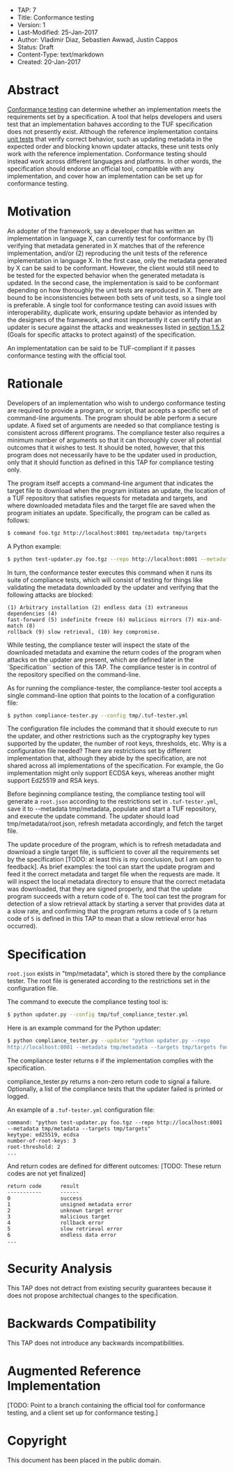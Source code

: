 * TAP: 7
* Title: Conformance testing
* Version: 1
* Last-Modified: 25-Jan-2017
* Author: Vladimir Diaz, Sebastien Awwad, Justin Cappos
* Status: Draft
* Content-Type: text/markdown
* Created: 20-Jan-2017

# Abstract

[Conformance testing](https://en.wikipedia.org/wiki/Conformance_testing) can
determine whether an implementation meets the requirements set by a
specification.  A tool that helps developers and users test that an
implementation bahaves according to the TUF specification does not presently
exist.  Although the reference implementation contains [unit
tests](https://github.com/theupdateframework/tuf/tree/6fde6222c9c6abf905ef4a56cf56fe35c4a85e14/tests)
that verify correct behavior, such as updating metadata in the expected order
and blocking known updater attacks, these unit tests only work with the
reference implementation.  Conformance testing should instead work across
different languages and platforms.  In other words, the specification should
endorse an official tool, compatible with any implementation, and cover how an
implementation can be set up for conformance testing.

# Motivation

An adopter of the framework, say a developer that has written an implementation
in language X, can currently test for conformance by (1) verifying that
metadata generated in X matches that of the reference implementation, and/or
(2) reproducing the unit tests of the reference implementation in language X.
In the first case, only the metadata generated by X can be said to be
conformant.  However, the client would still need to be tested for the expected
behavior when the generated metadata is updated.  In the second case, the
implementation is said to be conformant depending on how thoroughly the unit
tests are reproduced in X.  There are bound to be inconsistencies between both
sets of unit tests, so a single tool is preferable.  A single tool for
conformance testing can avoid issues with interoperability, duplicate work,
ensuring update behavior as intended by the designers of the framework, and
most importantly it can certify that an updater is secure against the attacks
and weaknesses listed in [section
1.5.2](https://github.com/theupdateframework/tuf/blob/6fde6222c9c6abf905ef4a56cf56fe35c4a85e14/docs/tuf-spec.txt#L124-L181)
(Goals for specific attacks to protect against) of the specification.

An implementatation can be said to be TUF-compliant if it passes conformance
testing with the official tool.

# Rationale

Developers of an implementation who wish to undergo conformance testing are
required to provide a program, or script, that accepts a specific set of
command-line arguments.  The program should be able perform a secure update.  A
fixed set of arguments are needed so that compliance testing is consistent
across different programs.  The compliance tester also requires a minimum
number of arguments so that it can thoroughly cover all potential outcomes that
it wishes to test.  It should be noted, however, that this program does not
necessarily have to be the updater used in production, only that it should
function as defined in this TAP for compliance testing only.

The program itself accepts a command-line argument that indicates the target
file to download when the program initiates an update, the location of a TUF
repository that satisfies requests for metadata and targets, and where
downloaded metadata files and the target file are saved when the program
initiates an update.  Specifically, the program can be called as follows:

```Bash
$ command foo.tgz http://localhost:8001 tmp/metadata tmp/targets
```

A Python example:

```Bash
$ python test-updater.py foo.tgz --repo http://localhost:8001 --metadata tmp/metadata --targets tmp/targets
```

In turn, the conformance tester executes this command when it runs its suite of
compliance tests, which will consist of testing for things like validating the
metadata downloaded by the updater and verifying that the following attacks are
blocked:

```
(1) Arbitrary installation (2) endless data (3) extraneous dependencies (4)
fast-forward (5) indefinite freeze (6) malicious mirrors (7) mix-and-match (8)
rollback (9) slow retrieval, (10) key compromise.
```

While testing, the compliance tester will inspect the state of the downloaded
metadata and examine the return codes of the program when attacks on the
updater are present, which are defined later in the `Specification`` section of
this TAP.  The compliance tester is in control of the repository specified on
the command-line.

As for running the compliance-tester, the compliance-tester tool accepts a
single command-line option that points to the location of a configuration file:

```Bash
$ python compliance-tester.py --config tmp/.tuf-tester.yml
```

The configuration file includes the command that it should execute to run the
updater, and other restrictions such as the cryptography key types supported by
the updater, the number of root keys, thresholds, etc.  Why is a configuration
file needed?  There are restrictions set by different implementation that,
although they abide by the specification, are not shared across all
implementations of the specification.  For example, the Go implementation might
only support ECDSA keys, whereas another might support Ed25519 and RSA keys.

Before beginning compliance testing, the compliance testing tool will generate
a `root.json` according to the restrictions set in `.tuf-tester.yml`, save it
to --metadata tmp/metadata, populate and start a TUF repository, and execute
the update command.  The updater should load tmp/metadata/root.json, refresh
metadata accordingly, and fetch the target file.

The update procedure of the program, which is to refresh metadadata and
download a single target file, is sufficient to cover all the requirements set
by the specification [TODO: at least this is my conclusion, but I am open to
feedback].  As brief examples: the tool can start the update program and feed
it the correct metadata and target file when the requests are made.  It will
inspect the local metadata directory to ensure that the correct metadata was
downloaded, that they are signed properly, and that the update program succeeds
with a return code of `0`.  The tool can test the program for detection of a
slow retrieval attack by starting a server that provides data at a slow rate,
and confirming that the program returns a code of `5` (a return code of `5` is
defined in this TAP to mean that a slow retrieval error has occurred).

# Specification

`root.json` exists in "tmp/metadata", which is stored there by the
compliance tester.  The root file is generated according to the restrictions
set in the configuration file.

The command to execute the compliance testing tool is:

```Bash
$ python updater.py --config tmp/tuf_compliance_tester.yml
```

Here is an example command for the Python updater:

```Bash
$ python compliance_tester.py --updater "python updater.py --repo
http://localhost:8001 --metadata tmp/metadata --targets tmp/targets foo.tgz"
```

The compliance tester returns `0` if the implementation complies with the
specification.

compliance_tester.py returns a non-zero return code to signal a failure.
Optionally, a list of the compliance tests that the updater failed is printed
or logged.

An example of a `.tuf-tester.yml` configuration file:

```
command: "python test-updater.py foo.tgz --repo http://localhost:8001 --metadata tmp/metadata --targets tmp/targets"
keytype: ed25519, ecdsa
number-of-root-keys: 3
root-threshold: 2
...
```

And return codes are defined for different outcomes:
[TODO: These return codes are not yet finalized]

```
return code      result
-----------      ------
0                success
1                unsigned metadata error
2                unknown target error
3                malicious target
4                rollback error
5                slow retrieval error
6                endless data error
...
```

# Security Analysis

This TAP does not detract from existing security guarantees because it does
not propose architectual changes to the specification.

# Backwards Compatibility

This TAP does not introduce any backwards incompatibilities.

# Augmented Reference Implementation

[TODO: Point to a branch containing the official tool for conformance testing,
and a client set up for conformance testing.]

# Copyright

This document has been placed in the public domain.
